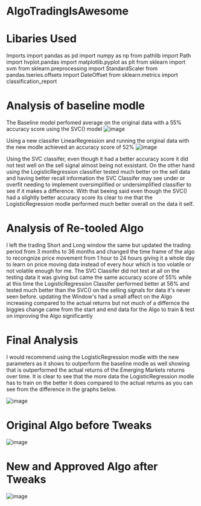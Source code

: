 # AlgoTradingIsAwesome

# Libaries Used
 Imports
import pandas as pd
import numpy as np
from pathlib import Path
import hvplot.pandas
import matplotlib.pyplot as plt
from sklearn import svm
from sklearn.preprocessing import StandardScaler
from pandas.tseries.offsets import DateOffset
from sklearn.metrics import classification_report

# Analysis of baseline modle
  The Baseline model perfomed average on the original data with a 55% accuracy score using the SVC() model
  ![image](https://user-images.githubusercontent.com/106267420/189503450-af0dc0b1-39c3-42d2-8c2d-22704f343ab4.png)
  
  Using a new classifer LinearRegression and running the original data with the new modle achieved an accuracy score 
  of 52% 
 ![image](https://user-images.githubusercontent.com/106267420/189503546-8cb7b5f8-ca73-46f0-a8d0-35be1546cc68.png)

  Using the SVC classifer, even though it had a better accuracy score it did not test well on the sell signal almost being not exsistant.
  On the other hand using the LogisticRegression classifier tested much better on the sell data and having better recall information 
  the SVC Classifer may see under or overfit needing to implement oversimplified or undersimplified classifier to see if it makes a difference.
  With that beeing said even though the SVC() had a slightly better accuracy score its clear to me that the LogisticRegression modle performed much better
  overall on the data it self. 


# Analysis of Re-tooled Algo
  I left the trading Short and Long window the same but updated the trading period from 3 months to 36 months
  and changed the time frame of the algo to recongnize price movement from 1 hour to 24 hours giving it a whole day to 
  learn on price moving data instead of every hour which is too volatile or not volatile enough for me. The SVC Classifer did
  not test at all on the testing data it was giving but came the same accuracy score of 55% while at this time the LogisticRegression
  Classifer performed better at 56% and tested much better than the SVC() on the selling signals for data it's never seen before.
  updating the Window's had a small affect on the Algo increasing compared to the actual returns but not much of a differnce the biggies
  change came from the start and end data for the Algo to train & test on improving the Algo significantly 
  
  
  # Final Analysis
  I would recommend using the LogisticRegression modle with the new parameters as it shows to outperform the baseline
  modle as well showing that is outperformed  the actual returns of the Emerging Markets returns over time. It is clear 
  to see that the more data the LogisticRegression modle has to train on the better it does compared to the actual returns as you
  can see from the difference in the graphs below. 
  
  ![image](https://user-images.githubusercontent.com/106267420/189504004-574bc6e7-020e-4a13-a452-9c0ddacbc0cc.png)


# Original Algo before Tweaks
![image](https://user-images.githubusercontent.com/106267420/189502821-635f123f-6211-42cb-9b9c-fe9b5ad961e1.png)

# New and Approved Algo after Tweaks
![image](https://user-images.githubusercontent.com/106267420/189504020-38ded29d-ffd9-4444-b0a1-d9f6f6dac32e.png)


